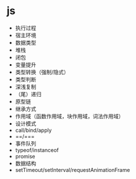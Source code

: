 # js

- 执行过程
- 宿主环境
- 数据类型
- 堆栈
- 闭包
- 变量提升
- 类型转换（强制/隐式）
- 类型判断
- 深浅复制
- （尾）递归
- 原型链
- 继承方式
- 作用域（函数作用域，块作用域，词法作用域）
- 设计模式
- call/bind/apply
- ==/===
- 事件队列
- typeof/instanceof
- promise
- 数据结构
- setTimeout/setInterval/requestAnimationFrame